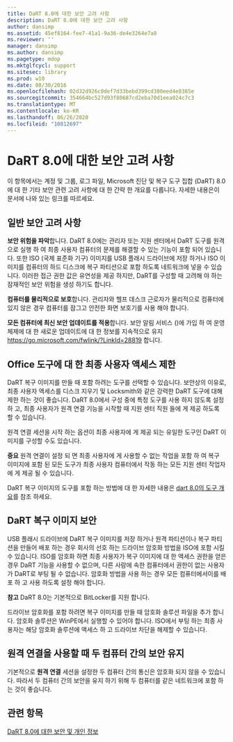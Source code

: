 ```yaml
---
title: DaRT 8.0에 대한 보안 고려 사항
description: DaRT 8.0에 대한 보안 고려 사항
author: dansimp
ms.assetid: 45ef8164-fee7-41a1-9a36-de4e3264e7a8
ms.reviewer: ''
manager: dansimp
ms.author: dansimp
ms.pagetype: mdop
ms.mktglfcycl: support
ms.sitesec: library
ms.prod: w10
ms.date: 08/30/2016
ms.openlocfilehash: 02d32d926c0def7d33bebd399cd380eed4e8385e
ms.sourcegitcommit: 354664bc527d93f80687cd2eba70d1eea024c7c3
ms.translationtype: MT
ms.contentlocale: ko-KR
ms.lasthandoff: 06/26/2020
ms.locfileid: "10812697"
---
```

# DaRT 8.0에 대한 보안 고려 사항


이 항목에서는 계정 및 그룹, 로그 파일, Microsoft 진단 및 복구 도구 집합 (DaRT) 8.0에 대 한 기타 보안 관련 고려 사항에 대 한 간략 한 개요를 다룹니다. 자세한 내용은이 문서에 나와 있는 링크를 따르세요.

## 일반 보안 고려 사항


**보안 위험을 파악**합니다. DaRT 8.0에는 관리자 또는 지원 센터에서 DaRT 도구를 원격으로 실행 하 여 최종 사용자 컴퓨터의 문제를 해결할 수 있는 기능이 포함 되어 있습니다. 또한 ISO (국제 표준화 기구) 이미지를 USB 플래시 드라이브에 저장 하거나 ISO 이미지를 컴퓨터의 하드 디스크에 복구 파티션으로 포함 하도록 네트워크에 넣을 수 있습니다. 이러한 접근 권한 값은 유연성을 제공 하지만, DaRT를 구성할 때 고려해 야 하는 잠재적인 보안 위험을 생성 하기도 합니다.

**컴퓨터를 물리적으로 보호**합니다. 관리자와 헬프 데스크 근로자가 물리적으로 컴퓨터에 있지 않은 경우 컴퓨터를 잠그고 안전한 화면 보호기를 사용 해야 합니다.

**모든 컴퓨터에 최신 보안 업데이트를 적용**합니다. 보안 알림 서비스 ()에 가입 하 여 운영 체제에 대 한 새로운 업데이트에 대 한 정보를 지속적으로 유지 <https://go.microsoft.com/fwlink/?LinkId=28819> 합니다.

## Office 도구에 대 한 최종 사용자 액세스 제한


DaRT 복구 이미지를 만들 때 포함 하려는 도구를 선택할 수 있습니다. 보안상의 이유로, 최종 사용자 액세스를 디스크 지우기 및 Locksmith와 같은 강력한 DaRT 도구에 대해 제한 하는 것이 좋습니다. DaRT 8.0에서 구성 중에 특정 도구를 사용 하지 않도록 설정 하 고, 최종 사용자가 원격 연결 기능을 시작할 때 지원 센터 직원 들에 게 제공 하도록 할 수 있습니다.

원격 연결 세션을 시작 하는 옵션이 최종 사용자에 게 제공 되는 유일한 도구인 DaRT 이미지를 구성할 수도 있습니다.

**중요**  원격 연결이 설정 되 면 최종 사용자에 게 사용할 수 없는 작업을 포함 하 여 복구 이미지에 포함 된 모든 도구가 최종 사용자 컴퓨터에서 작동 하는 모든 지원 센터 작업자에 게 제공 될 수 있습니다.

 

DaRT 복구 이미지의 도구를 포함 하는 방법에 대 한 자세한 내용은 [dart 8.0의 도구 개요](overview-of-the-tools-in-dart-80-dart-8.md)를 참조 하세요.

## DaRT 복구 이미지 보안


USB 플래시 드라이브에 DaRT 복구 이미지를 저장 하거나 원격 파티션이나 복구 파티션을 만들어 배포 하는 경우 회사의 선호 하는 드라이브 암호화 방법을 ISO에 포함 시킬 수 있습니다. ISO를 암호화 하면 최종 사용자가 복구 이미지에 대 한 액세스 권한을 얻은 경우 DaRT 기능을 사용할 수 없으며, 다른 사람에 속한 컴퓨터에서 권한이 없는 사용자가 DaRT로 부팅 될 수 없습니다. 암호화 방법을 사용 하는 경우 모든 컴퓨터에서이를 배포 하 고 사용 하도록 설정 해야 합니다.

**참고**  DaRT 8.0는 기본적으로 BitLocker를 지원 합니다.

 

드라이브 암호화를 포함 하려면 복구 이미지를 만들 때 암호화 솔루션 파일을 추가 합니다. 암호화 솔루션은 WinPE에서 실행할 수 있어야 합니다. ISO에서 부팅 하는 최종 사용자는 해당 암호화 솔루션에 액세스 하 고 드라이브 차단을 해제할 수 있습니다.

## 원격 연결을 사용할 때 두 컴퓨터 간의 보안 유지


기본적으로 **원격 연결** 세션을 설정한 두 컴퓨터 간의 통신은 암호화 되지 않을 수 있습니다. 따라서 두 컴퓨터 간의 보안을 유지 하기 위해 두 컴퓨터를 같은 네트워크에 포함 하는 것이 좋습니다.

## 관련 항목


[DaRT 8.0에 대한 보안 및 개인 정보](security-and-privacy-for-dart-80-dart-8.md)

 

 





